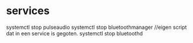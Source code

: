 # services

systemctl stop pulseaudio
systemctl stop bluetoothmanager //eigen script dat in een service is gegoten.
systemctl stop bluetoothd
